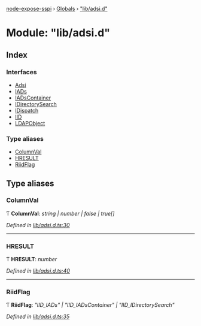 [node-expose-sspi](../README.md) › [Globals](../globals.md) › ["lib/adsi.d"](_lib_adsi_d_.md)

# Module: "lib/adsi.d"

## Index

### Interfaces

* [Adsi](../interfaces/_lib_adsi_d_.adsi.md)
* [IADs](../interfaces/_lib_adsi_d_.iads.md)
* [IADsContainer](../interfaces/_lib_adsi_d_.iadscontainer.md)
* [IDirectorySearch](../interfaces/_lib_adsi_d_.idirectorysearch.md)
* [IDispatch](../interfaces/_lib_adsi_d_.idispatch.md)
* [IID](../interfaces/_lib_adsi_d_.iid.md)
* [LDAPObject](../interfaces/_lib_adsi_d_.ldapobject.md)

### Type aliases

* [ColumnVal](_lib_adsi_d_.md#columnval)
* [HRESULT](_lib_adsi_d_.md#hresult)
* [RiidFlag](_lib_adsi_d_.md#riidflag)

## Type aliases

###  ColumnVal

Ƭ **ColumnVal**: *string | number | false | true[]*

*Defined in [lib/adsi.d.ts:30](https://github.com/jlguenego/node-expose-sspi/blob/c6cfc34/lib/adsi.d.ts#L30)*

___

###  HRESULT

Ƭ **HRESULT**: *number*

*Defined in [lib/adsi.d.ts:40](https://github.com/jlguenego/node-expose-sspi/blob/c6cfc34/lib/adsi.d.ts#L40)*

___

###  RiidFlag

Ƭ **RiidFlag**: *"IID_IADs" | "IID_IADsContainer" | "IID_IDirectorySearch"*

*Defined in [lib/adsi.d.ts:35](https://github.com/jlguenego/node-expose-sspi/blob/c6cfc34/lib/adsi.d.ts#L35)*
